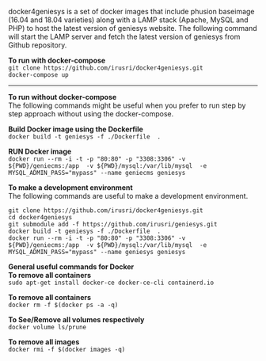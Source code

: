 docker4geniesys is a set of docker images that include phusion baseimage (16.04 and 18.04 varieties) along with a LAMP stack (Apache, MySQL and PHP) to host the latest version of geniesys website. The following command will start the LAMP server and fetch the latest version of geniesys from Github repository.

**To run with docker-compose**  
`git clone https://github.com/irusri/docker4geniesys.git`  
`docker-compose up`

***
**To run without docker-compose**  
The following commands might be useful when you prefer to run step by step approach without using the docker-compose.

**Build Docker image using the Dockerfile**  
`docker build -t geniesys -f ./Dockerfile  .`  

**RUN Docker image**  
`docker run --rm -i -t -p "80:80" -p "3308:3306" -v ${PWD}/geniecms:/app  -v ${PWD}/mysql:/var/lib/mysql  -e MYSQL_ADMIN_PASS="mypass" --name geniecms geniesys`  


**To make a development environment**   
The following commands are useful to make a development environment.

`git clone https://github.com/irusri/docker4geniesys.git`  
`cd docker4geniesys`  
`git submodule add -f https://github.com/irusri/geniesys.git`  
`docker build -t geniesys -f ./Dockerfile  .`  
`docker run --rm -i -t -p "80:80" -p "3308:3306" -v ${PWD}/geniecms:/app  -v ${PWD}/mysql:/var/lib/mysql  -e MYSQL_ADMIN_PASS="mypass" --name geniesys geniesys`  

**General useful commands for Docker**  
**To remove all containers**  
`sudo apt-get install docker-ce docker-ce-cli containerd.io`

**To remove all containers**  
`docker rm -f $(docker ps -a -q)` 
  
**To See/Remove all volumes respectively**  
`docker volume ls/prune`  

**To remove all images**  
`docker rmi -f $(docker images -q)`
 


